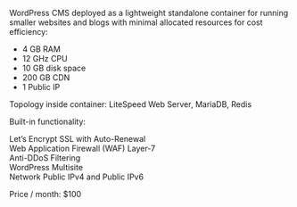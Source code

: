 <p>WordPress CMS deployed as a lightweight standalone container for running smaller websites and blogs with minimal allocated resources for cost efficiency:</p>
<ul>
<li>4 GB RAM</li>
<li>12 GHz CPU</li>
<li>10 GB disk space</li>
<li>200 GB CDN </li>
<li>1 Public IP&nbsp;</li>
</ul>
<p>Topology inside container: LiteSpeed Web Server, MariaDB, Redis</p>
<p>Built-in functionality:</p>
<p>Let&rsquo;s Encrypt SSL with Auto-Renewal <br />Web Application Firewall (WAF) Layer-7 <br />Anti-DDoS Filtering <br />WordPress Multisite <br />Network Public IPv4 and Public IPv6</p>
<p>Price / month: $100</p>
